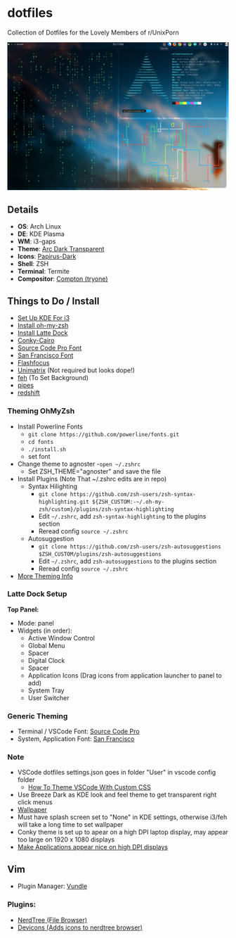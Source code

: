 # dotfiles
Collection of Dotfiles for the Lovely Members of r/UnixPorn

![](/screenshot.jpg "")

## Details ##
- **OS**: Arch Linux
- **DE**: KDE Plasma
- **WM**: i3-gaps
- **Theme**: [Arc Dark Transparent](https://store.kde.org/p/1243914/)
- **Icons**: [Papirus-Dark](https://www.archlinux.org/packages/community/any/papirus-icon-theme/)
- **Shell**: ZSH
- **Terminal**: Termite
- **Compositor**: [Compton (tryone)](https://aur.archlinux.org/packages/compton-tryone-git/)

## Things to Do / Install ##
- [Set Up KDE For i3](https://medium.com/@vishnu_mad/using-i3-window-manager-with-kde-plasma-c2ac70594d8)
- [Install oh-my-zsh](https://aur.archlinux.org/packages/oh-my-zsh-git/)
- [Install Latte Dock](https://store.kde.org/p/1169519)
- [Conky-Cairo](https://aur.archlinux.org/packages/conky-cairo/)
- [Source Code Pro Font](https://www.fontsquirrel.com/fonts/source-code-pro)
- [San Francisco Font](https://aur.archlinux.org/packages/otf-san-francisco/)
- [Flashfocus](https://github.com/fennerm/flashfocus)
- [Unimatrix](https://github.com/will8211/unimatrix) (Not required but looks dope!)
- [feh](https://wiki.archlinux.org/index.php/feh) (To Set Background)
- [pipes](https://aur.archlinux.org/packages/bash-pipes/)
- [redshift](https://wiki.archlinux.org/index.php/Redshift)

### Theming OhMyZsh ###
- Install Powerline Fonts
  - `git clone https://github.com/powerline/fonts.git`
  - `cd fonts`
  - `./install.sh`
  - set font
- Change theme to agnoster
  -`open ~/.zshrc`
  - Set ZSH_THEME="agnoster" and save the file
- Install Plugins (Note That ~/.zshrc edits are in repo)
  - Syntax Hilighting
    - `git clone https://github.com/zsh-users/zsh-syntax-highlighting.git ${ZSH_CUSTOM:-~/.oh-my-zsh/custom}/plugins/zsh-syntax-highlighting`
    - Edit `~/.zshrc`, add `zsh-syntax-highlighting` to the plugins section
    - Reread config `source ~/.zshrc`
  - Autosuggestion
    - `git clone https://github.com/zsh-users/zsh-autosuggestions $ZSH_CUSTOM/plugins/zsh-autosuggestions`
    - Edit `~/.zshrc`, add `zsh-autosuggestions` to the plugins section
    - Reread config `source ~/.zshrc`
- [More Theming Info](https://www.freecodecamp.org/news/jazz-up-your-zsh-terminal-in-seven-steps-a-visual-guide-e81a8fd59a38/)

### Latte Dock Setup ###
**Top Panel:**
- Mode: panel
- Widgets (in order):
  - Active Window Control
  - Global Menu
  - Spacer
  - Digital Clock
  - Spacer
  - Application Icons (Drag icons from application launcher to panel to add)
  - System Tray
  - User Switcher

### Generic Theming ###
- Terminal / VSCode Font: [Source Code Pro](https://www.fontsquirrel.com/fonts/source-code-pro)
- System, Application Font: [San Francisco](https://aur.archlinux.org/packages/otf-san-francisco/)

### Note ###
- VSCode dotfiles settings.json goes in folder "User" in vscode config folder
  - [How To Theme VSCode With Custom CSS](https://github.com/be5invis/vscode-custom-css)
- Use Breeze Dark as KDE look and feel theme to get transparent right click menus
- [Wallpaper](https://wallpaperhunt.net/wallpaper/under-the-horizon-144)
- Must have splash screen set to "None" in KDE settings, otherwise i3/feh will take a long time to set wallpaper
- Conky theme is set up to apear on a high DPI laptop display, may appear too large on 1920 x 1080 displays
- [Make Applications appear nice on high DPI displays](https://wiki.archlinux.org/index.php/HiDPI#Spotify)

## Vim ##
- Plugin Manager: [Vundle](https://aur.archlinux.org/packages/vundle-git/)

### Plugins: ###
- [NerdTree (File Browser)](https://github.com/scrooloose/nerdtree)
- [Devicons (Adds icons to nerdtree browser)](https://github.com/ryanoasis/vim-devicons)
